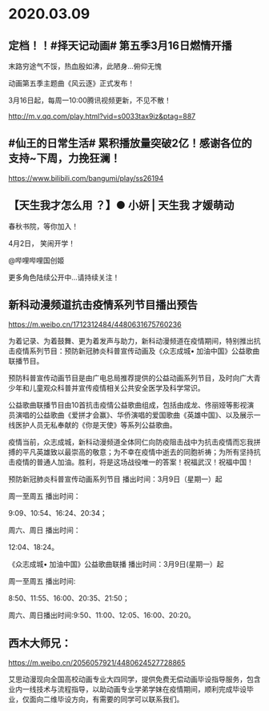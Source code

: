 # 2020.03.09

## 定档！！#择天记动画# 第五季3月16日燃情开播

末路穷途气不馁，热血殷如沸，此陋身…俯仰无愧

动画第五季主题曲《风云逐》正式发布！

3月16日起，每周一10:00腾讯视频更新，不见不散！

http://m.v.qq.com/play.html?vid=s0033tax9iz&ptag=887


## #仙王的日常生活# 累积播放量突破2亿！感谢各位的支持~下周，力挽狂澜！

https://www.bilibili.com/bangumi/play/ss26194


## 【天生我才怎么用 ？】● 小妍 | 天生我 才媛萌动

春秋书院，等你加入！

4月2日，  笑闹开学！

@哔哩哔哩国创姬

更多角色陆续公开中...请持续关注！ 


## 新科动漫频道抗击疫情系列节目播出预告

https://m.weibo.cn/1712312484/4480631675760236

为着记录、为着鼓舞、更为着发声与助力，新科动漫频道在疫情期间，特别推出抗击疫情系列节目：预防新冠肺炎科普宣传动画及《众志成城• 加油中国》公益歌曲联播节目。

预防科普宣传动画节目是由广电总局推荐提供的公益动画系列节目，及时向广大青少年和儿童观众科普并宣传疫情相关公共安全医学及科学常识。

公益歌曲联播节目由10首抗击疫情公益歌曲组成，包括由成龙、佟丽娅等影视演员演唱的公益歌曲《爱拼才会赢》、华侨演唱的爱国歌曲《英雄中国》、以及展示一线医护人员无私奉献的《你是天使》等系列公益歌曲。

疫情当前，众志成城，新科动漫频道全体同仁向防疫阻击战中为抗击疫情而忘我拼搏的平凡英雄致以最崇高的敬意；为不幸在疫情中逝去的同胞祈祷；为所有坚持抗击疫情的普通人加油。胜利，将是这场战役唯一的答案！祝福武汉！祝福中国！


预防新冠肺炎科普宣传动画系列节目 播出时间：3月9日（星期一）起

周一至周五 播出时间：

9:09、10:54、16:24、20:34；

周六、周日 播出时间：

12:04、18:24。


《众志成城• 加油中国》公益歌曲联播 播出时间：3月9日(星期一）起

周一至周五 播出时间:

8:50、11:55、16:00、20:35、21:50；

周六、周日播出时间:9:50、11:00、12:05、16:00、20:20。

## 西木大师兄：

https://m.weibo.cn/2056057921/4480624527728865

艾思动漫现向全国高校动画专业大四同学，提供免费无偿动画毕设指导服务，包含业内一线技术与流程指导，以助动画专业学弟学妹在疫情期间，顺利完成毕设毕业，仅面向二维毕设方向，有需要的同学可以联系我们。 



